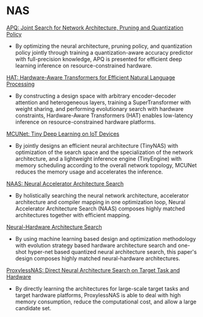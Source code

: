 # NAS

[APQ: Joint Search for Network Architecture, Pruning and Quantization Policy](https://arxiv.org/pdf/2006.08509.pdf)

- By optimizing the neural architecture, pruning policy, and quantization policy jointly through training a quantization-aware accuracy predictor with full-precision knowledge, APQ is presented for efficient deep learning inference on resource-constrained hardware.

[HAT: Hardware-Aware Transformers for Efficient Natural Language Processing](https://arxiv.org/pdf/2005.14187.pdf)

- By constructing a design space with arbitrary encoder-decoder attention and heterogeneous layers, training a SuperTransformer with weight sharing, and performing evolutionary search with hardware constraints, Hardware-Aware Transformers (HAT) enables low-latency inference on resource-constrained hardware platforms.

[MCUNet: Tiny Deep Learning on IoT Devices](https://arxiv.org/pdf/2007.10319.pdf)

- By jointly designs an efficient neural architecture (TinyNAS) with optimization of the search space and the specialization of the network architecture, and a lightweight inference engine (TinyEngine) with memory scheduling according to the overall network topology, MCUNet reduces the memory usage and accelerates the inference.

[NAAS: Neural Accelerator Architecture Search](https://arxiv.org/pdf/2105.13258.pdf)

- By holistically searching the neural network architecture, accelerator architecture and compiler mapping in one optimization loop, Neural Accelerator Architecture Search (NAAS) composes highly matched architectures together with efficient mapping.

[Neural-Hardware Architecture Search](http://mlforsystems.org/assets/papers/neurips2019/neural_hardware_lin_2019.pdf)

- By using machine learning based design and optimization methodology with evolution strategy based hardware architecture search and one-shot hyper-net based quantized neural architecture search, this paper's design composes highly matched neural-hardware architectures.

[ProxylessNAS: Direct Neural Architecture Search on Target Task and Hardware](https://arxiv.org/pdf/1812.00332.pdf)

- By directly learning the architectures for large-scale target tasks and target hardware platforms, ProxylessNAS is able to deal with high memory consumption, reduce the computational cost, and allow a large candidate set.